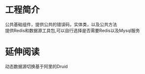 # 工程简介
公共基础组件，提供公共的错误码，实体类，以及公共方法  
提供Redis和数据源工具包,可以自行选择是否需要Redis以及Mysql服务
# 延伸阅读
动态数据源切换基于阿里的Druid
